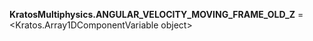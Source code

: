 **KratosMultiphysics.ANGULAR_VELOCITY_MOVING_FRAME_OLD_Z** =
<Kratos.Array1DComponentVariable object>


